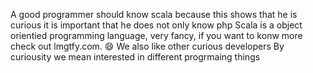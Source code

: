 A good programmer should know scala because this shows that he is curious
it is important that he does not only know php
Scala is a object orientied programming language, very fancy, if you want to konw more check out lmgtfy.com. :smile:
We also like other curious developers
By curiousity we mean interested in different progrmaing things

